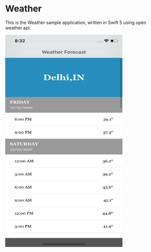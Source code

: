 # Weather

This is the Weather sample application, written in Swift 5 using open weather api.


 <img src = "GithubImage.png" width = "375" height = "680">


